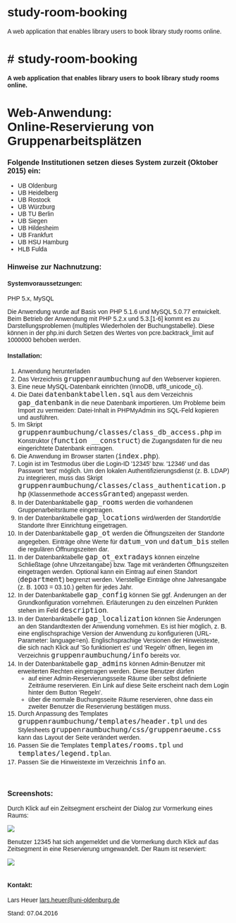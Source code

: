 # study-room-booking
A web application that enables library users to book library study rooms online.

<html>
<head>
<meta charset="utf-8">
<title>BIS - Bibliotheks- und Informationssystem der Universität Oldenburg: Software zur Reservierung von Gruppenarbeitsplätzen</title>
<style type="text/css">
body {
	font-family: Arial, Helvetica, sans-serif;
	width: 900px;
	margin-left: auto;
	margin-right: auto;
}
code { font-size: 16px; }

img { border: 1px solid #999 }

</style>
</head>
<body>
<h1># study-room-booking</h1>
<strong>A web application that enables library users to book library study rooms online.</strong>
<h1>Web-Anwendung:<br>Online-Reservierung von Gruppenarbeitsplätzen</h1>

<h3>Folgende Institutionen setzen dieses System zurzeit (Oktober 2015) ein:</h3>
<ul>
<li>UB Oldenburg</li>
<li>UB Heidelberg</li>
<li>UB Rostock</li>
<li>UB Würzburg</li>
<li>UB TU Berlin</li>
<li>UB Siegen</li>
<li>UB Hildesheim</li>
<li>UB Frankfurt</li>
<li>UB HSU Hamburg</li>
<li>HLB Fulda</li>

</ul>

<h3>Hinweise zur Nachnutzung:</h3>
<h4>Systemvoraussetzungen:</h4>
<p>PHP 5.x, MySQL</p>
<p>Die Anwendung wurde auf Basis von PHP 5.1.6 und MySQL 5.0.77 entwickelt. <br>
Beim Betrieb der Anwendung mit PHP 5.2.x und 5.3.[1-6] kommt es zu Darstellungsproblemen (multiples Wiederholen der Buchungstabelle). Diese können in der php.ini durch Setzen des Wertes von pcre.backtrack_limit auf 1000000 behoben werden.</p>

<h4>Installation:</h4>
<ol>
	<li>Anwendung herunterladen</a></li>
	<li>Das Verzeichnis <code>gruppenraumbuchung</code> auf den Webserver kopieren.</li>
	<li>Eine neue MySQL-Datenbank einrichten (InnoDB, utf8_unicode_ci).</li>
	<li>Die Datei <code>datenbanktabellen.sql</code> aus dem Verzeichnis <code>gap_datenbank</code> in die neue Datenbank importieren.
	Um Probleme beim Import zu vermeiden: Datei-Inhalt in PHPMyAdmin ins SQL-Feld kopieren und ausführen.</li>
	<li>Im Skript <code>gruppenraumbuchung/classes/class_db_access.php</code> im Konstruktor (<code>function __construct</code>) die Zugangsdaten
	für die neu eingerichtete Datenbank eintragen.</li>
	<li>Die Anwendung im Browser starten (<code>index.php</code>). </li>
	<li>Login ist im Testmodus über die Login-ID '12345' bzw. '12346' und das Passwort 'test' möglich. 
	Um den lokalen Authentifizierungsdienst (z. B. LDAP) zu integrieren, muss das Skript <code>gruppenraumbuchung/classes/class_authentication.php</code>
	(Klassenmethode <code>accessGranted</code>) angepasst werden.</li>
	<li>In der Datenbanktabelle <code>gap_rooms</code> werden die vorhandenen Gruppenarbeitsräume eingetragen.</li>
	<li>In der Datenbanktabelle <code>gap_locations</code> wird/werden der Standort/die Standorte Ihrer Einrichtung eingetragen.</li>
	<li>In der Datenbanktabelle <code>gap_ot</code> werden die Öffnungszeiten der Standorte angegeben.
	Einträge ohne Werte für <code>datum_von</code> und <code>datum_bis</code> stellen die regulären Öffnungszeiten dar.</li>
	<li>In der Datenbanktabelle <code>gap_ot_extradays</code> können einzelne Schließtage (ohne Uhrzeitangabe) bzw. Tage 
	mit veränderten Öffnungszeiten eingetragen werden. Optional kann ein Eintrag auf einen Standort (<code>department</code>) begrenzt werden.
	Vierstellige Einträge ohne Jahresangabe (z. B. 1003 = 03.10.) gelten für jedes Jahr.</li>
	<li>In der Datenbanktabelle <code>gap_config</code> können Sie ggf. Änderungen an der Grundkonfiguration vornehmen. Erläuterungen
	zu den einzelnen Punkten stehen im Feld <code>description</code>.</li>
	<li>In der Datenbanktabelle <code>gap_localization</code> können Sie Änderungen an den Standardtexten der Anwendung vornehmen.
	Es ist hier möglich, z. B. eine englischsprachige Version der Anwendung zu konfigurieren (URL-Parameter: language=en). Englischsprachige
	Versionen der Hinweistexte, die sich nach Klick auf 'So funktioniert es' und 'Regeln' öffnen, liegen im Verzeichnis 
	<code>gruppenraumbuchung/info</code> bereits vor.
	</li>
	<li>In der Datenbanktabelle <code>gap_admins</code> können Admin-Benutzer mit erweiterten Rechten eingetragen werden. Diese Benutzer dürfen
		<ul>
			<li>auf einer Admin-Reservierungsseite Räume über selbst definierte Zeiträume reservieren. Ein Link auf diese Seite erscheint nach dem Login
			hinter dem Button 'Regeln'.</li>
			<li>über die normale Buchungsseite Räume reservieren, ohne dass ein zweiter Benutzer die Reservierung bestätigen muss.</li>
		</ul>
	</li>
	<li>Durch Anpassung des Templates <code>gruppenraumbuchung/templates/header.tpl</code> und des Stylesheets 
	<code>gruppenraumbuchung/css/gruppenraeume.css</code> kann das Layout der Seite verändert werden.</li>
	<li>Passen Sie die Templates <code>templates/rooms.tpl</code> und <code>templates/legend.tpl</code>an.</li>
	<li>Passen Sie die Hinweistexte im Verzeichnis <code>info</code> an.</li>
</ol>

<br>
<h3>Screenshots:</h3>
<p>Durch Klick auf ein Zeitsegment erscheint der Dialog zur Vormerkung eines Raums:</p>
<img src="https://diglib.bis.uni-oldenburg.de/software/gruppenraumbuchung/screenshots/gap-1.png" />
<br /><p>Benutzer 12345 hat sich angemeldet und die Vormerkung durch Klick auf das Zeitsegment in eine Reservierung umgewandelt. Der Raum ist reserviert:</p>
<img src="https://diglib.bis.uni-oldenburg.de/software/gruppenraumbuchung/screenshots/gap-2.png" />  
<br><br>
<h4>Kontakt:</h4>
Lars Heuer <a href="mailto:lars.heuer@uni-oldenburg.de">lars.heuer@uni-oldenburg.de</a>
<p>Stand: 07.04.2016</p>
</body>
</html>